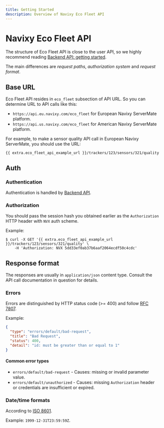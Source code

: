 ```yaml
---
title: Getting Started
description: Overview of Navixy Eco Fleet API
---
```


# Navixy Eco Fleet API

The structure of Eco Fleet API is close to the user API, so
we highly recommend reading [Backend API: getting started](../backend-api/getting-started/introduction.md).

The main differences are _request paths_, _authorization system_ and _request format_.


## Base URL

Eco Fleet API resides in `eco_fleet` subsection of API URL. So you can determine URL to API calls like this:

*  `https://api.eu.navixy.com/eco_fleet` for European Navixy ServerMate platform.
*  `https://api.us.navixy.com/eco_fleet` for American Navixy ServerMate platform.

For example, to make a sensor quality API call in European Navixy ServerMate, you should use the URL: 
```
{{ extra.eco_fleet_api_example_url }}/trackers/123/sensors/321/quality
```

## Auth


### Authentication

Authentication is handled by [Backend API](../backend-api/getting-started/authentication.md).


### Authorization

You should pass the session hash you obtained earlier as the `Authorization` HTTP header with `NVX` auth scheme.

Example:
```shell
$ curl -X GET '{{ extra.eco_fleet_api_example_url }}/trackers/123/sensors/321/quality' \
    -H 'Authorization: NVX 5dd33ef0ab37b6aaf2064ecdf50c4cdc'
```


## Response format

The responses are usually in `application/json` content type.
Consult the API call documentation in question for details.


### Errors

Errors are distinguished by HTTP status code (>= 400) and follow [RFC 7807](https://datatracker.ietf.org/doc/html/rfc7807).

Example:
```json
{
  "type": "errors/default/bad-request",
  "title": "Bad Request",
  "status": 400,
  "detail": "id: must be greater than or equal to 1"
}
```


#### Common error types

* `errors/default/bad-request` - Causes: missing or invalid parameter value.
* `errors/default/unauthorized` - Causes: missing `Authorization` header or credentials are insufficient or expired.


### Date/time formats

According to [ISO 8601](https://en.wikipedia.org/wiki/ISO_8601).

Example: `1999-12-31T23:59:59Z`.
